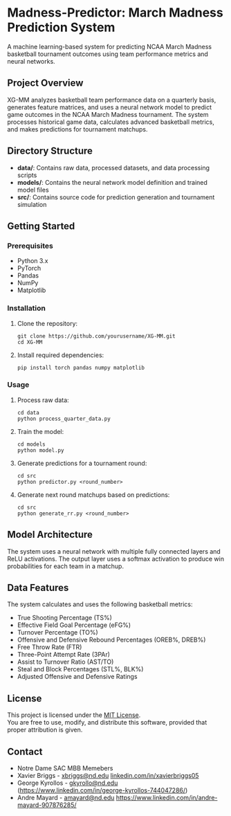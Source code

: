 # Madness-Predictor: March Madness Prediction System

A machine learning-based system for predicting NCAA March Madness basketball tournament outcomes using team performance metrics and neural networks.

## Project Overview

XG-MM analyzes basketball team performance data on a quarterly basis, generates feature matrices, and uses a neural network model to predict game outcomes in the NCAA March Madness tournament. The system processes historical game data, calculates advanced basketball metrics, and makes predictions for tournament matchups.

## Directory Structure

- **data/**: Contains raw data, processed datasets, and data processing scripts
- **models/**: Contains the neural network model definition and trained model files
- **src/**: Contains source code for prediction generation and tournament simulation

## Getting Started

### Prerequisites

- Python 3.x
- PyTorch
- Pandas
- NumPy
- Matplotlib

### Installation

1. Clone the repository:
   ```
   git clone https://github.com/yourusername/XG-MM.git
   cd XG-MM
   ```

2. Install required dependencies:
   ```
   pip install torch pandas numpy matplotlib
   ```

### Usage

1. Process raw data:
   ```
   cd data
   python process_quarter_data.py
   ```

2. Train the model:
   ```
   cd models
   python model.py
   ```

3. Generate predictions for a tournament round:
   ```
   cd src
   python predictor.py <round_number>
   ```

4. Generate next round matchups based on predictions:
   ```
   cd src
   python generate_rr.py <round_number>
   ```

## Model Architecture

The system uses a neural network with multiple fully connected layers and ReLU activations. The output layer uses a softmax activation to produce win probabilities for each team in a matchup.

## Data Features

The system calculates and uses the following basketball metrics:
- True Shooting Percentage (TS%)
- Effective Field Goal Percentage (eFG%)
- Turnover Percentage (TO%)
- Offensive and Defensive Rebound Percentages (OREB%, DREB%)
- Free Throw Rate (FTR)
- Three-Point Attempt Rate (3PAr)
- Assist to Turnover Ratio (AST/TO)
- Steal and Block Percentages (STL%, BLK%)
- Adjusted Offensive and Defensive Ratings

## License

This project is licensed under the [MIT License](https://opensource.org/licenses/MIT).  
You are free to use, modify, and distribute this software, provided that proper attribution is given.

## Contact
- Notre Dame SAC MBB Memebers
- Xavier Briggs - xbriggs@nd.edu [linkedin.com/in/xavierbriggs05](https://linkedin.com/in/xavierbriggs05)
- George Kyrollos - gkyrollo@nd.edu (https://www.linkedin.com/in/george-kyrollos-744047286/)
- Andre Mayard - amayard@nd.edu https://www.linkedin.com/in/andre-mayard-907876285/



